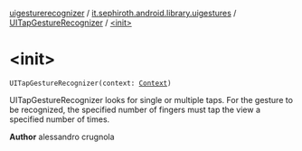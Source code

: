 [uigesturerecognizer](../../index.md) / [it.sephiroth.android.library.uigestures](../index.md) / [UITapGestureRecognizer](index.md) / [&lt;init&gt;](./-init-.md)

# &lt;init&gt;

`UITapGestureRecognizer(context: `[`Context`](https://developer.android.com/reference/android/content/Context.html)`)`

UITapGestureRecognizer looks for single or multiple taps.
For the gesture to be recognized, the specified number of fingers must tap the view a specified number of times.

**Author**
alessandro crugnola

